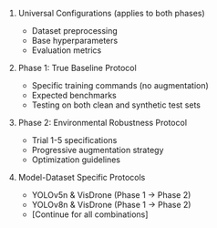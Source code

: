 1. Universal Configurations (applies to both phases)
   - Dataset preprocessing
   - Base hyperparameters
   - Evaluation metrics
   
2. Phase 1: True Baseline Protocol
   - Specific training commands (no augmentation)
   - Expected benchmarks
   - Testing on both clean and synthetic test sets
   
3. Phase 2: Environmental Robustness Protocol
   - Trial 1-5 specifications
   - Progressive augmentation strategy
   - Optimization guidelines
   
4. Model-Dataset Specific Protocols
   - YOLOv5n & VisDrone (Phase 1 → Phase 2)
   - YOLOv8n & VisDrone (Phase 1 → Phase 2)
   - [Continue for all combinations]